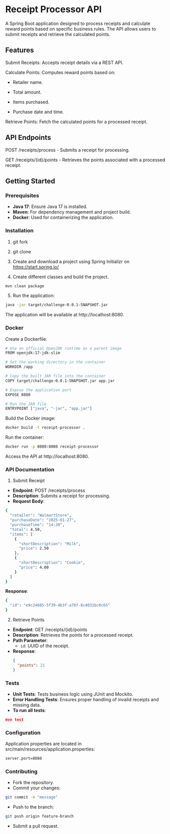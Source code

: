 
# Receipt Processor API

A Spring Boot application designed to process receipts and calculate reward points based on specific business rules. The API allows users to submit receipts and retrieve the calculated points.


## Features

Submit Receipts: Accepts receipt details via a REST API.

Calculate Points: Computes reward points based on:

- Retailer name.

- Total amount.

- Items purchased.

- Purchase date and time.

Retrieve Points: Fetch the calculated points for a processed receipt.



## API Endpoints
POST /receipts/process - Submits a receipt for processing.

GET /receipts/{id}/points - Retrieves the points associated with a processed receipt.

## Getting Started
### Prerequisites
- **Java 17**: Ensure Java 17 is installed.
- **Maven**: For dependency management and project build.
- **Docker**: Used for containerizing the application.
### Installation
1. git fork
2. git clone

3. Create and download a project using Spring Initializr on https://start.spring.io/

4. Create different classes and build the project.
```bash
mvn clean package
```

5. Run the application:
```bash
java -jar target/challenge-0.0.1-SNAPSHOT.jar
```

The application will be available at http://localhost:8080.

### Docker
Create a Dockerfile:
```bash
# Use an official OpenJDK runtime as a parent image
FROM openjdk:17-jdk-slim

# Set the working directory in the container
WORKDIR /app

# Copy the built JAR file into the container
COPY target/challenge-0.0.1-SNAPSHOT.jar app.jar

# Expose the application port
EXPOSE 8080

# Run the JAR file
ENTRYPOINT ["java", "-jar", "app.jar"]
```

Build the Docker image:
```bash
docker build -t receipt-processor .
```

Run the container:
```bash
docker run -p 8080:8080 receipt-processor
```

Access the API at http://localhost:8080.

### API Documentation

1. Submit Receipt

- **Endpoint**: POST /receipts/process
- **Description**: Submits a receipt for processing.
- **Request Body**:
```bash
{
  "retailer": "WalmartStore",
  "purchaseDate": "2025-01-27",
  "purchaseTime": "14:30",
  "total": 4.50,
  "items": [
    {
      "shortDescription": "Milk",
      "price": 2.50
    },
    {
      "shortDescription": "Cookie",
      "price": 4.00
    }
  ]
}
```
**Response**:
```bash
{
  "id": "e9c24685-5f39-4b3f-a70f-8c4031bc0c65"
}
```


2. Retrieve Points

- **Endpoint**: GET /receipts/{id}/points
- **Description**: Retrieves the points for a processed receipt.
- **Path Parameter**:
  - `id`: UUID of the receipt.
- **Response**:
  ```json
  {
    "points": 21
  }
  ```

### Tests

- **Unit Tests**: Tests business logic using JUnit and Mockito.
- **Error Handling Tests**: Ensures proper handling of invalid receipts and missing data.
- **To run all tests**: 
```json
mvn test
```

### Configuration

Application properties are located in src/main/resources/application.properties:
```bash
server.port=8080
```
### Contributing
- Fork the repository.
- Commit your changes:
```bash
git commit -m "message"
```
- Push to the branch:
```bash
git push origin feature-branch
```
- Submit a pull request.